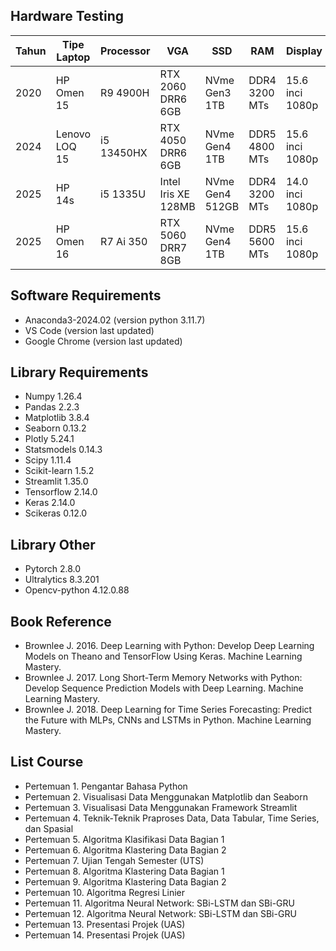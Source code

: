 ## Hardware Testing

| Tahun   | Tipe Laptop   | Processor     | VGA                   | SSD               | RAM               | Display           |
|---------|---------------|---------------|-----------------------|-------------------|-------------------|-------------------|
| 2020    | HP Omen 15    | R9 4900H      | RTX 2060 DRR6 6GB     | NVme Gen3 1TB     | DDR4 3200 MTs     | 15.6 inci 1080p   |
| 2024    | Lenovo LOQ 15 | i5 13450HX    | RTX 4050 DRR6 6GB     | NVme Gen4 1TB     | DDR5 4800 MTs     | 15.6 inci 1080p   |
| 2025    | HP 14s        | i5 1335U      | Intel Iris XE 128MB   | NVme Gen4 512GB   | DDR4 3200 MTs     | 14.0 inci 1080p   |
| 2025    | HP Omen 16    | R7 Ai 350     | RTX 5060 DRR7 8GB     | NVme Gen4 1TB     | DDR5 5600 MTs     | 15.6 inci 1080p   |

## Software Requirements
- Anaconda3-2024.02 (version python 3.11.7)
- VS Code (version last updated)
- Google Chrome (version last updated)

## Library Requirements
- Numpy 1.26.4
- Pandas 2.2.3
- Matplotlib 3.8.4
- Seaborn 0.13.2
- Plotly 5.24.1
- Statsmodels 0.14.3
- Scipy 1.11.4
- Scikit-learn 1.5.2
- Streamlit 1.35.0
- Tensorflow 2.14.0
- Keras 2.14.0
- Scikeras 0.12.0

## Library Other
- Pytorch 2.8.0
- Ultralytics 8.3.201
- Opencv-python 4.12.0.88

## Book Reference
- Brownlee J. 2016. Deep Learning with Python: Develop Deep Learning Models on Theano and TensorFlow Using Keras. Machine Learning Mastery.
- Brownlee J. 2017. Long Short-Term Memory Networks with Python: Develop Sequence Prediction Models with Deep Learning. Machine Learning Mastery.
- Brownlee J. 2018. Deep Learning for Time Series Forecasting: Predict the Future with MLPs, CNNs and LSTMs in Python. Machine Learning Mastery.

## List Course
- Pertemuan 1. Pengantar Bahasa Python
- Pertemuan 2. Visualisasi Data Menggunakan Matplotlib dan Seaborn
- Pertemuan 3. Visualisasi Data Menggunakan Framework Streamlit
- Pertemuan 4. Teknik-Teknik Praproses Data, Data Tabular, Time Series, dan Spasial
- Pertemuan 5. Algoritma Klasifikasi Data Bagian 1
- Pertemuan 6. Algoritma Klastering Data Bagian 2
- Pertemuan 7. Ujian Tengah Semester (UTS)
- Pertemuan 8. Algoritma Klastering Data Bagian 1
- Pertemuan 9. Algoritma Klastering Data Bagian 2
- Pertemuan 10. Algoritma Regresi Linier
- Pertemuan 11. Algoritma Neural Network: SBi-LSTM dan SBi-GRU
- Pertemuan 12. Algoritma Neural Network: SBi-LSTM dan SBi-GRU
- Pertemuan 13. Presentasi Projek (UAS)
- Pertemuan 14. Presentasi Projek (UAS)
